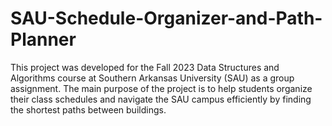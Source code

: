 # SAU-Schedule-Organizer-and-Path-Planner
This project was developed for the Fall 2023 Data Structures and Algorithms course at Southern Arkansas University (SAU) as a group assignment. The main purpose of the project is to help students organize their class schedules and navigate the SAU campus efficiently by finding the shortest paths between buildings.
